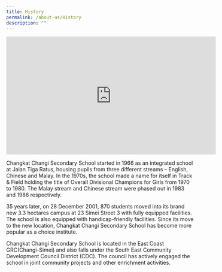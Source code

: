 ```yaml
---
title: History
permalink: /about-us/History
description: ""
---
```

<iframe width="560" height="315" src="https://www.youtube.com/embed/eioBVCkin3M" title="YouTube video player" frameborder="0" allow="accelerometer; autoplay; clipboard-write; encrypted-media; gyroscope; picture-in-picture" allowfullscreen></iframe>

Changkat Changi Secondary School started in 1966 as an integrated school at Jalan Tiga Ratus, housing pupils from three different streams – English, Chinese and Malay. In the 1970s, the school made a name for itself in Track & Field holding the title of Overall Divisional Champions for Girls from 1970 to 1980. The Malay stream and Chinese stream were phased out in 1983 and 1986 respectively.

35 years later, on 28 December 2001, 870 students moved into its brand new 3.3 hectares campus at 23 Simei Street 3 with fully equipped facilities. The school is also equipped with handicap-friendly facilities. Since its move to the new location, Changkat Changi Secondary School has become more popular as a choice institute.

Changkat Changi Secondary School is located in the East Coast GRC(Changi-Simei) and also falls under the South East Community Development Council District (CDC). The council has actively engaged the school in joint community projects and other enrichment activities.
